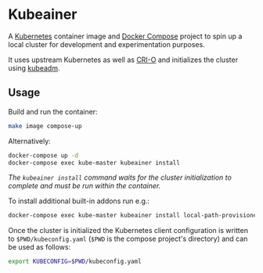 # Kubeainer

A [Kubernetes](https://github.com/kubernetes/kubernetes) container image and [Docker Compose](https://docs.docker.com/compose/compose-file/compose-file-v3/) project to spin up a local cluster for development and experimentation purposes.  

It uses upstream Kubernetes as well as [CRI-O](https://github.com/cri-o/cri-o) and initializes the cluster using [kubeadm](https://github.com/kubernetes/kubeadm).

## Usage

Build and run the container:
```sh
make image compose-up
```

Alternatively:
```sh
docker-compose up -d
docker-compose exec kube-master kubeainer install
```
_The `kubeainer install` command waits for the cluster initialization to complete and must be run within the container._

To install additional built-in addons run e.g.:
```sh
docker-compose exec kube-master kubeainer install local-path-provisioner metallb cert-manager
```

Once the cluster is initialized the Kubernetes client configuration is written to `$PWD/kubeconfig.yaml` (`$PWD` is the compose project's directory) and can be used as follows:
```sh
export KUBECONFIG=$PWD/kubeconfig.yaml
```
